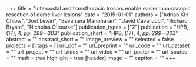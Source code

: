 +++
title = "Intercostal and transthoracic trocars enable easier laparoscopic resection of dome liver lesions"
date = "2015-01-01"
authors = ["Adrian KH Chiow", "Joel Lewin", "Bavahuna Manoharan", "David Cavallucci", "Richard Bryant", "Nicholas O'rourke"]
publication_types = ["2"]
publication = "HPB, (17), 4, _pp. 299--303_"
publication_short = "HPB, (17), 4, _pp. 299--303_"
abstract = ""
abstract_short = ""
image_preview = ""
selected = false
projects = []
tags = []
url_pdf = ""
url_preprint = ""
url_code = ""
url_dataset = ""
url_project = ""
url_slides = ""
url_video = ""
url_poster = ""
url_source = ""
math = true
highlight = true
[header]
image = ""
caption = ""
+++
